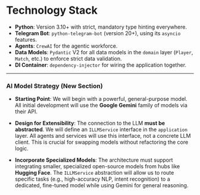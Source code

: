 # Technology Stack

- **Python**: Version 3.10+ with strict, mandatory type hinting everywhere.
- **Telegram Bot**: `python-telegram-bot` (version 20+), using its `asyncio` features.
- **Agents**: `CrewAI` for the agentic workforce.
- **Data Models**: `Pydantic` V2 for all data models in the `domain` layer (`Player`, `Match`, etc.) to enforce strict data validation.
- **DI Container**: `dependency-injector` for wiring the application together.

---
### AI Model Strategy (New Section)

- **Starting Point**: We will begin with a powerful, general-purpose model. All initial development will use the **Google Gemini** family of models via their API.

- **Design for Extensibility**: The connection to the LLM **must be abstracted**. We will define an `ILLMService` interface in the `application` layer. All agents and services will use this interface, not a concrete LLM client. This is crucial for swapping models without refactoring the core logic.

- **Incorporate Specialized Models**: The architecture must support integrating smaller, specialized open-source models from hubs like **Hugging Face**. The `ILLMService` abstraction will allow us to route specific tasks (e.g., high-accuracy NLP, intent recognition) to a dedicated, fine-tuned model while using Gemini for general reasoning.